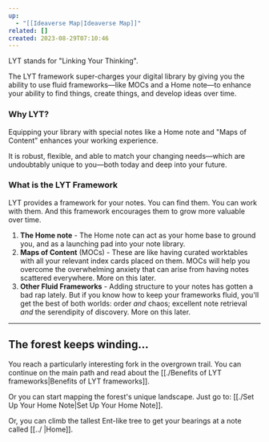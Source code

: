 ```yaml
---
up:
  - "[[Ideaverse Map|Ideaverse Map]]"
related: []
created: 2023-08-29T07:10:46
---
```

LYT stands for "Linking Your Thinking".

The LYT framework super-charges your digital library by giving you the ability to use fluid frameworks—like MOCs and a Home note—to enhance your ability to find things, create things, and develop ideas over time.

### Why LYT?
Equipping your library with special notes like a Home note and "Maps of Content" enhances your working experience.

It is robust, flexible, and able to match your changing needs—which are undoubtably unique to you—both today and deep into your future.

### What is the LYT Framework
LYT provides a framework for your notes. You can find them. You can work with them. And this framework encourages them to grow more valuable over time.

1. **The Home note** - The Home note can act as your home base to ground you, and as a launching pad into your note library.
2. **Maps of Content** (MOCs) - These are like having curated worktables with all your relevant index cards placed on them. MOCs will help you overcome the overwhelming anxiety that can arise from having notes scattered everywhere. More on this later.
3. **Other Fluid Frameworks** - Adding structure to your notes has gotten a bad rap lately. But if you know how to keep your frameworks fluid, you'll get the best of both worlds: order *and* chaos; excellent note retrieval *and* the serendipity of discovery. More on this later. <!--with fluid structures, The LYT Framework emphasizes linked frameworks.-->
---
## The forest keeps winding…
You reach a particularly interesting fork in the overgrown trail. You can continue on the main path and read about the [[./Benefits of LYT frameworks|Benefits of LYT frameworks]].

Or you can start mapping the forest's unique landscape. Just go to: [[./Set Up Your Home Note|Set Up Your Home Note]].

Or, you can climb the tallest Ent-like tree to get your bearings at a note called [[../ |Home]].